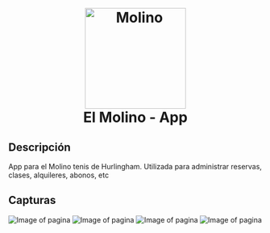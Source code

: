 <h1 align="center">
  <br>
  <img src="https://raw.githubusercontent.com/martinbobbio/frontend-molino-tenis/master/src/assets/images/logo%20molino.png" alt="Molino" width="200">
  <br>
  El Molino - App
  <br>
</h1>


## Descripción

App para el Molino tenis de Hurlingham.
Utilizada para administrar reservas, clases, alquileres, abonos, etc

## Capturas

![Image of pagina](src/assets/imgs/screen3.png)
![Image of pagina](src/assets/imgs/screen4.png)
![Image of pagina](src/assets/imgs/screen1.png)
![Image of pagina](src/assets/imgs/screen2.png)


